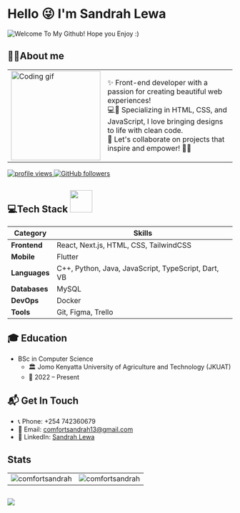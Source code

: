 <h1>Hello 😜 I'm Sandrah Lewa</h1>
<p align="left">
  <img src="https://readme-typing-svg.herokuapp.com?color=87CEFA&lines=Welcome+To+My+Github!;Hope+you+Enjoy+:)" alt="Welcome To My Github! Hope you Enjoy :)" />
</p>

## 👩‍💻About me 
<table>
  <tr>
    <td>
      <img src="https://media.giphy.com/media/v1.Y2lkPTc5MGI3NjExczh5cXlwb2ltendzbGF6MnpkeGdrNXlhaGJ4bml3ZTJpODZ0NXhyZiZlcD12MV9pbnRlcm5hbF9naWZfYnlfaWQmY3Q9cw/13xxoHrXk4Rrdm/giphy.gif" width="200" alt="Coding gif" />
    </td>   
 <td>
       ✨ Front-end developer with a passion for creating beautiful web experiences!<br>
      💻💖 Specializing in HTML, CSS, and JavaScript, I love bringing designs to life with clean code.<br>
      🌟 Let's collaborate on projects that inspire and empower! 🌸✨
    </td>
  </tr>
</table>
<p align="left">
  <a href="https://github.com/comfortsandrah">
    <img src="https://komarev.com/ghpvc/?username=comfortsandrah&color=red" alt="profile views" />
  </a>
  <a href="https://github.com/comfortsandrah?tab=followers">
    <img alt="GitHub followers" src="https://img.shields.io/github/followers/comfortsandrah?color=yellow&logo=github">
  </a>
</p>

<!---## Currently working on--->

## 💻Tech Stack  <img src="https://media.giphy.com/media/VgCDAzcKvsR6OM0uWg/giphy.gif" width="50">
| Category         | Skills                                                   |
|------------------|----------------------------------------------------------|
| **Frontend**     | React, Next.js, HTML, CSS, TailwindCSS                   |
| **Mobile**       | Flutter                                                  |
| **Languages**    | C++, Python, Java, JavaScript, TypeScript, Dart, VB      |
| **Databases**    | MySQL                                                    |
| **DevOps**       | Docker                                                   |
| **Tools**        | Git, Figma, Trello                                       |

## 🎓 Education
- BSc in Computer Science
    +  🏛 Jomo Kenyatta University of Agriculture and Technology (JKUAT)
    +  📅 2022 – Present
      
## 📬 Get In Touch
* 📞 Phone: +254 742360679
* 📧 Email: comfortsandrah13@gmail.com
* 🔗 LinkedIn: [Sandrah Lewa](https://www.linkedin.com/in/sandrah-comfort/)

## Stats
<table>
  <tr>
    <td>
      <img src="https://github-readme-stats.vercel.app/api?username=comfortsandrah&show_icons=true&theme=tokyonight&locale=en&card_width=500" alt="comfortsandrah" />
    </td>
    <td>
      <img src="https://github-readme-streak-stats.herokuapp.com/?user=comfortsandrah&theme=tokyonight&card_width=500" alt="comfortsandrah" />
    </td>
  </tr>
</table>

<h2 align="left"><img src="https://readme-typing-svg.herokuapp.com?color=87CEFA&lines=Thank+you+for+stopping+by!;Have+a+nice+day."></h2>
<!---
<!---
comfortsandrah/comfortsandrah is a ✨ special ✨ repository because its `README.md` (this file) appears on your GitHub profile.
You can click the Preview link to take a look at your changes.
--->
